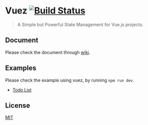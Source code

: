 # Vuez [![Build Status](https://travis-ci.org/markselby9/vuez.svg?branch=develop)](https://travis-ci.org/markselby9/vuez)

> A Simple but Powerful State Management for Vue.js projects.

## Document

Please check the document through [wiki](https://github.com/markselby9/vuez/wiki).

## Examples

Please check the example using vuez, by running `npm run dev`.

- [Todo List](https://github.com/markselby9/vuez/tree/develop/examples/todolist)

## License

[MIT](http://opensource.org/licenses/MIT)
